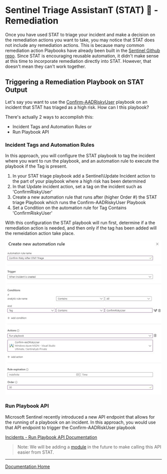 # Sentinel Triage AssistanT (STAT) :hospital: - Remediation

Once you have used STAT to triage your incident and make a decision on the remediation actions you want to take, you may notice that STAT does not include any remediation actions. This is because many common remediation action Playbooks have already been built in the [Sentinel Github repo](https://github.com/Azure/Azure-Sentinel/tree/master/Playbooks).  Since STAT is encouraging reusable automation, it didn't make sense at this time to incorporate remediation directly into STAT.  However, that doesn't mean they can't work together.

## Triggering a Remediation Playbook on STAT Output

Let's say you want to use the [Confirm-AADRiskyUser](https://github.com/Azure/Azure-Sentinel/tree/master/Playbooks/Confirm-AADRiskyUser) playbook on an incident that STAT has triaged as a high risk.  How can I this playbook?

There's actually 2 ways to accomplish this:

* Incident Tags and Automation Rules or
* Run Playbook API

### Incident Tags and Automation Rules

In this approach, you will configure the STAT playbook to tag the incident where you want to run the playbook, and an automation rule to execute the playbook if the Tag is present.

1. In your STAT triage playbook add a Sentinel\Update Incident action to the part of your playbook where a high risk has been determined
2. In that Update incident action, set a tag on the incident such as 'ConfirmRiskyUser'
3. Create a new automation rule that runs after (higher Order #) the STAT triage Playbook which runs the Confirm-AADRiskyUser Playbook
4. Set a Condition on the automation rule for Tag Contains 'ConfirmRiskyUser'

With this configuration the STAT playbook will run first, determine if a the remediation action is needed, and then only if the tag has been added will the remeidation action take place.

![Automation Rule Sample](images/remediation.jpg)

### Run Playbook API

Microsoft Sentinel recently introduced a new API endpoint that allows for the running of a playbook on an incident.  In this approach, you would use that API endpoint to trigger the Confirm-AADRiskUser playbook

[Incidents - Run Playbook API Documentation](https://docs.microsoft.com/rest/api/securityinsights/preview/incidents/run-playbook)

> Note: We will be adding a [module](https://github.com/briandelmsft/SentinelAutomationModules/issues/299) in the future to make calling this API easier from STAT.

---
[Documentation Home](readme.md)
